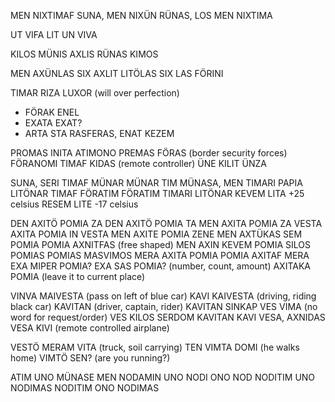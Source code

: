MEN NIXTIMAF SUNA, MEN NIXÜN RÜNAS, LOS MEN NIXTIMA

UT VIFA LIT UN VIVA

KILOS MÜNIS AXLIS RÜNAS KIMOS

MEN AXÜNLAS SIX AXLIT LITÖLAS
SIX LAS FÖRINI

TIMAR RIZA LUXOR (will over perfection)

- FÖRAK ENEL
- EXATA EXAT?
- ARTA STA RASFERAS, ENAT KEZEM

PROMAS INITA ATIMONO
PREMAS FÖRAS (border security forces)
FÖRANOMI TIMAF KIDAS (remote controller)
ÜNE KILIT ÜNZA 
 
SUNA, SERI TIMAF MÜNAR
MÜNAR TIM MÜNASA, MEN TIMARI PAPIA
LITÖNAR TIMAF FÖRATIM
FÖRATIM TIMARI LITÖNAR
KEVEM LITA +25 celsius
RESEM LITE -17 celsius

DEN AXITÖ POMIA ZA
DEN AXITÖ POMIA TA
MEN AXITA POMIA ZA VESTA
AXITA POMIA IN VESTA
MEN AXITE POMIA ZENE
MEN AXTÜKAS SEM POMIA
POMIA AXNITFAS (free shaped)
MEN AXIN KEVEM POMIA
SILOS POMIAS
POMIAS MASVIMOS
MERA AXITA POMIA
POMIA AXITAF MERA
EXA MIPER POMIA?
EXA SAS POMIA? (number, count, amount)
AXITAKA POMIA (leave it to current place)

VINVA MAIVESTA  (pass on left of blue car)
KAVI KAIVESTA (driving, riding black car)
KAVITAN  (driver, captain, rider)
KAVITAN SINKAP VES VIMA  (no word for request/order)
VES KILOS SERDOM 
KAVITAN KAVI VESA, AXNIDAS
VESA KIVI  (remote controlled airplane)

VESTÖ MERAM VITA (truck, soil carrying)
TEN VIMTA DOMI  (he walks home)
VIMTÖ SEN? (are you running?)

ATIM UNO MÜNASE
MEN NODAMIN UNO
NODI ONO NOD
NODITIM UNO NODIMAS
NODITIM ONO NODIMAS



